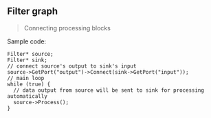 Filter graph
------------

> Connecting processing blocks

Sample code:

	Filter* source;
	Filter* sink;
	// connect source's output to sink's input
	source->GetPort("output")->Connect(sink->GetPort("input"));
	// main loop
	while (true) {
	  // data output from source will be sent to sink for processing automatically
	  source->Process();
	}
